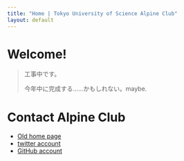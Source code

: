 ```yaml
---
title: "Home | Tokyo University of Science Alpine Club"
layout: default
---
```

# Welcome!

> 工事中です。
> 
> 今年中に完成する……かもしれない。maybe.

# Contact Alpine Club

- [Old home page](https://www-cgi.ed.tus.ac.jp/tus-cgi-bin/sangaku1/fswiki/wiki.cgi)
- [twitter account](https://twitter.com/tus_alpine)
- [GitHub account](https://github.com/tus-alpine)

